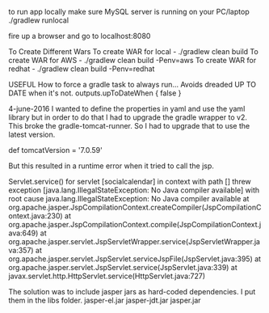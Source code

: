 to run app locally
make sure MySQL server is running on your PC/laptop
./gradlew runlocal

fire up a browser and go to localhost:8080


To Create Different Wars
To create WAR for local - ./gradlew clean build
To create WAR for AWS - ./gradlew clean build -Penv=aws
To create WAR for redhat - ./gradlew clean build -Penv=redhat

USEFUL
How to force a gradle task to always run... Avoids dreaded UP TO DATE when it's not.
    outputs.upToDateWhen { false }

4-june-2016
I wanted to define the properties in yaml and use the yaml library but in order to do that I had to upgrade the gradle wrapper to v2. This broke the gradle-tomcat-runner.
So I had to upgrade that to use the latest version.

def tomcatVersion = '7.0.59'

But this resulted in a runtime error when it tried to call the jsp.

Servlet.service() for servlet [socialcalendar] in context with path [] threw exception [java.lang.IllegalStateException: No Java compiler available] with root cause
java.lang.IllegalStateException: No Java compiler available
	at org.apache.jasper.JspCompilationContext.createCompiler(JspCompilationContext.java:230)
	at org.apache.jasper.JspCompilationContext.compile(JspCompilationContext.java:649)
	at org.apache.jasper.servlet.JspServletWrapper.service(JspServletWrapper.java:357)
	at org.apache.jasper.servlet.JspServlet.serviceJspFile(JspServlet.java:395)
	at org.apache.jasper.servlet.JspServlet.service(JspServlet.java:339)
	at javax.servlet.http.HttpServlet.service(HttpServlet.java:727)

The solution was to include jasper jars as hard-coded dependencies. I put them in the libs folder.
jasper-el.jar
jasper-jdt.jar
jasper.jar


